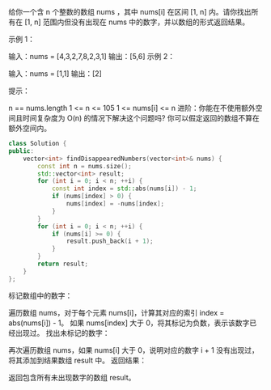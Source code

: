 给你一个含 n 个整数的数组 nums ，其中 nums[i] 在区间 [1, n] 内。请你找出所有在 [1, n] 范围内但没有出现在 nums 中的数字，并以数组的形式返回结果。

 

示例 1：

输入：nums = [4,3,2,7,8,2,3,1]
输出：[5,6]
示例 2：

输入：nums = [1,1]
输出：[2]
 

提示：

n == nums.length
1 <= n <= 105
1 <= nums[i] <= n
进阶：你能在不使用额外空间且时间复杂度为 O(n) 的情况下解决这个问题吗? 你可以假定返回的数组不算在额外空间内。

``` cpp
class Solution {
public:
    vector<int> findDisappearedNumbers(vector<int>& nums) {
        const int n = nums.size();
        std::vector<int> result;
        for (int i = 0; i < n; ++i) {
            const int index = std::abs(nums[i]) - 1;
            if (nums[index] > 0) {
                nums[index] = -nums[index];
            }
        }
        for (int i = 0; i < n; ++i) {
            if (nums[i] >= 0) {
                result.push_back(i + 1);
            }
        }
        return result;
    }
};
```
标记数组中的数字：

遍历数组 nums，对于每个元素 nums[i]，计算其对应的索引 index = abs(nums[i]) - 1。
如果 nums[index] 大于 0，将其标记为负数，表示该数字已经出现过。
找出未标记的数字：

再次遍历数组 nums，如果 nums[i] 大于 0，说明对应的数字 i + 1 没有出现过，将其添加到结果数组 result 中。
返回结果：

返回包含所有未出现数字的数组 result。
